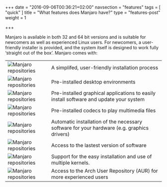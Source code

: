 +++
date = "2016-09-06T00:36:21+02:00"
navsection = "features"
tags = [ "quick" ]
title = "What features does Manjaro have?"
type = "features-post"
weight = 1

+++

Manjaro is available in both 32 and 64 bit versions and is suitable for newcomers as well as experienced Linux users. For newcomers, a user-friendly installer is provided, and the system itself is designed to work fully ‘straight out of the box’. Manjaro comes with:

|      |      |
|------|------|
| ![Manjaro repositories](;baseurl;/img/features/installation.svg) | A simplifed, user-friendly installation process |
| ![Manjaro repositories](;baseurl;/img/features/desktopenvironment.svg) | Pre-installed desktop environments |
| ![Manjaro repositories](;baseurl;/img/features/package.svg) | Pre-installed graphical applications to easily install software and update your system |
| ![Manjaro repositories](;baseurl;/img/features/movie.svg) | Pre-installed codecs to play multimedia files |
| ![Manjaro repositories](;baseurl;/img/features/hardware.svg) | Automatic installation of the necessary software for your hardware (e.g. graphics drivers) |
| ![Manjaro repositories](;baseurl;/img/features/star.svg) | Access to the lastest version of software |
| ![Manjaro repositories](;baseurl;/img/features/kernel.svg) | Support for the easy installation and use of multiple kernels. |
| ![Manjaro repositories](;baseurl;/img/features/aur.svg) | Access to the Arch User Repository (AUR) for more experienced users |

